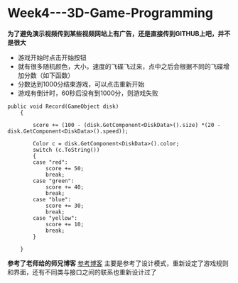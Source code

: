 # Week4---3D-Game-Programming
**为了避免演示视频传到某些视频网站上有广告，还是直接传到GITHUB上吧，并不是很大**
 - 游戏开始时点击开始按钮
 - 就有很多随机颜色，大小，速度的飞碟飞过来，点中之后会根据不同的飞碟增加分数（如下函数）
 - 分数达到1000分结束游戏，可以点击重新开始
 - 游戏有倒计时，60秒后没有到1000分，则游戏失败
```
public void Record(GameObject disk)
	{

		score += (100 - (disk.GetComponent<DiskData>().size) *(20 - disk.GetComponent<DiskData>().speed));

		Color c = disk.GetComponent<DiskData>().color;
		switch (c.ToString())
		{
		case "red":
			score += 50;
			break;
		case "green":
			score += 40;
			break;
		case "blue":
			score += 30;
			break;
		case "yellow":
			score += 10;
			break;
		}

	}
```
**参考了老师给的师兄博客**
[参考博客](https://blog.csdn.net/x2_yt/article/details/66969242)
主要是参考了设计模式，重新设定了游戏规则和界面，还有不同类与接口之间的联系也重新设计过了
